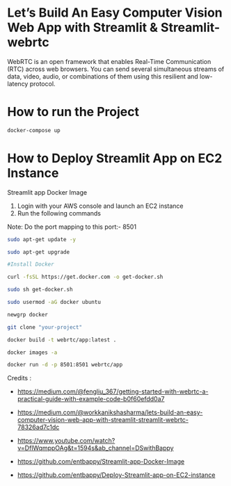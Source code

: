 
# Let’s Build An Easy Computer Vision Web App with Streamlit & Streamlit-webrtc

WebRTC is an open framework that enables Real-Time Communication (RTC) across web browsers. 
You can send several simultaneous streams of data, video, audio, or combinations of them using this resilient and low-latency protocol.

# How to run the Project 

```bash
docker-compose up
```

# How to Deploy Streamlit App on EC2 Instance

Streamlit app Docker Image

1. Login with your AWS console and launch an EC2 instance
2. Run the following commands
   
Note: Do the port mapping to this port:- 8501
```bash
sudo apt-get update -y

sudo apt-get upgrade

#Install Docker

curl -fsSL https://get.docker.com -o get-docker.sh

sudo sh get-docker.sh

sudo usermod -aG docker ubuntu

newgrp docker
```

```bash
git clone "your-project"
```

```bash
docker build -t webrtc/app:latest . 
```

```bash
docker images -a
```

```bash
docker run -d -p 8501:8501 webrtc/app 
```

Credits : 

- https://medium.com/@fengliu_367/getting-started-with-webrtc-a-practical-guide-with-example-code-b0f60efdd0a7

- https://medium.com/@workkanikshasharma/lets-build-an-easy-computer-vision-web-app-with-streamlit-streamlit-webrtc-78326ad7c1dc

- https://www.youtube.com/watch?v=DflWqmppOAg&t=1594s&ab_channel=DSwithBappy

- https://github.com/entbappy/Streamlit-app-Docker-Image
- https://github.com/entbappy/Deploy-Streamlit-app-on-EC2-instance
